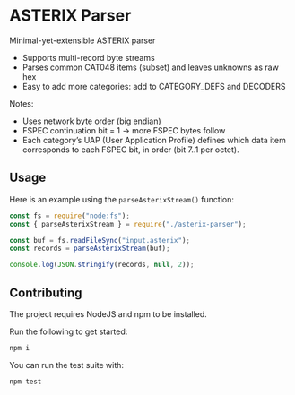 # ASTERIX Parser

Minimal-yet-extensible ASTERIX parser
 - Supports multi-record byte streams
 - Parses common CAT048 items (subset) and leaves unknowns as raw hex
 - Easy to add more categories: add to CATEGORY_DEFS and DECODERS
 
Notes:
 - Uses network byte order (big endian)
 - FSPEC continuation bit = 1 -> more FSPEC bytes follow
 - Each category’s UAP (User Application Profile) defines which data item corresponds to each FSPEC bit, in order (bit 7..1 per octet).

 ## Usage

 Here is an example using the `parseAsterixStream()` function:

 ```js
const fs = require("node:fs");
const { parseAsterixStream } = require("./asterix-parser");

const buf = fs.readFileSync("input.asterix");
const records = parseAsterixStream(buf);

console.log(JSON.stringify(records, null, 2));
 ```

## Contributing

The project requires NodeJS and npm to be installed.

Run the following to get started:

```cmd
npm i
```

You can run the test suite with:

```cmd
npm test
```
